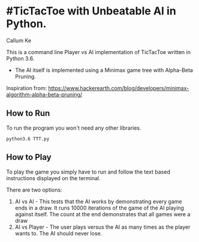 #TicTacToe with Unbeatable AI in Python.
==============

Callum Ke

This is a command line Player vs AI implementation of TicTacToe written in Python 3.6.
- The AI itself is implemented using a Minimax game tree with Alpha-Beta Pruning.

Inspiration from: https://www.hackerearth.com/blog/developers/minimax-algorithm-alpha-beta-pruning/

How to Run
------------
To run the program you won't need any other libraries. 

	python3.6 TTT.py

How to Play
------------
  To play the game you simply have to run and follow the text based instructions displayed on the terminal.
  
  There are two options: 
  1. AI vs AI
  	- This tests that the AI works by demonstrating every game ends in a draw. It runs 10000 iterations of the game of the AI playing against itself. The count at the end demonstrates that all games were a draw 
  2. AI vs Player
  	- The user plays versus the AI as many times as the player wants to. The AI should never lose.
